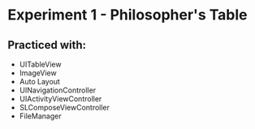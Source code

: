 # Experiment 1 - Philosopher's Table

## Practiced with:
- UITableView
- ImageView
- Auto Layout
- UINavigationController
- UIActivityViewController
- SLComposeViewController
- FileManager

